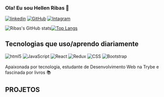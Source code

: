 ### Ola! Eu sou Hellen Ribas 🚀

[![linkedin](https://img.shields.io/badge/LinkedIn-0077B5?style=for-the-badge&logo=linkedin&logoColor=white)](https://www.linkedin.com/in/hellenribas/)
[![GitHub](	https://img.shields.io/badge/GitHub-100000?style=for-the-badge&logo=github&logoColor=white)](https://github.com/hellenribas)
[![Intagram](https://img.shields.io/badge/Instagram-E4405F?style=for-the-badge&logo=instagram&logoColor=white)](https://www.instagram.com/hellenderibeiror/)


![Ribas's GitHub stats](https://github-readme-stats.vercel.app/api?username=hellenribas&show_icons=true&theme=dracula)[![Top Langs](https://github-readme-stats.vercel.app/api/top-langs/?username=hellenribas&layout=compact)](https://github.com/anuraghazra/github-readme-stats)

## Tecnologias que uso/aprendo diariamente 

<div>
  <img align='center' alt='html5' src='https://img.shields.io/badge/HTML5-E34F26?style=for-the-badge&logo=html5&logoColor=white' />
   <img align='center' alt='JavaScript' src='https://img.shields.io/badge/JavaScript-323330?style=for-the-badge&logo=javascript&logoColor=F7DF1E' />
  <img align='center' alt='React' src='https://img.shields.io/badge/React-20232A?style=for-the-badge&logo=react&logoColor=61DAFB' />
  <img align='center' alt='Redux' src='https://img.shields.io/badge/Redux-593D88?style=for-the-badge&logo=redux&logoColor=white' />
  <img align='center' alt='CSS' src='https://img.shields.io/badge/CSS-239120?&style=for-the-badge&logo=css3&logoColor=white' />
  <img align='center' alt='Bootstrap' src='https://img.shields.io/badge/Bootstrap-563D7C?style=for-the-badge&logo=bootstrap&logoColor=white' />
  	
   </div><br />
 Apaixonada por tecnologia, estudante de Desenvolvimento Web na Trybe e fascinada por livros 📚

  ## PROJETOS 

